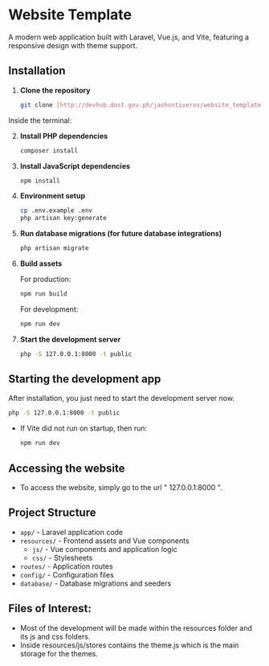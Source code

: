 # Website Template

A modern web application built with Laravel, Vue.js, and Vite, featuring a responsive design with theme support.

## Installation

1. **Clone the repository**
   ```bash
   git clone [http://devhub.dost.gov.ph/jaohontiveros/website_template.git]
   ```

 Inside the terminal:

2. **Install PHP dependencies**
   ```bash
   composer install
   ```
3. **Install JavaScript dependencies**
   ```bash
   npm install
   ```
4. **Environment setup**
   ```bash
   cp .env.example .env
   php artisan key:generate
   ```

5. **Run database migrations (for future database integrations)**
   ```bash
   php artisan migrate
   ```
6. **Build assets**

   For production:
   ```bash
   npm run build
   ```
   For development:
      ```bash
      npm run dev
      ```

7. **Start the development server**
   ```bash
   php -S 127.0.0.1:8000 -t public
   ```

## Starting the development app
After installation, you just need to start the development server now.
   ```bash
   php -S 127.0.0.1:8000 -t public
   ```

- If Vite did not run on startup, then run:
   ```bash
   npm run dev
   ```

## Accessing the website
- To access the website, simply go to the url " 127.0.0.1:8000 ".

## Project Structure

- `app/` - Laravel application code
- `resources/` - Frontend assets and Vue components
  - `js/` - Vue components and application logic
  - `css/` - Stylesheets
- `routes/` - Application routes
- `config/` - Configuration files
- `database/` - Database migrations and seeders

## Files of Interest:
 - Most of the development will be made within the resources folder and its js and css folders.
 - Inside resources/js/stores contains the theme.js which is the main storage for the themes.

